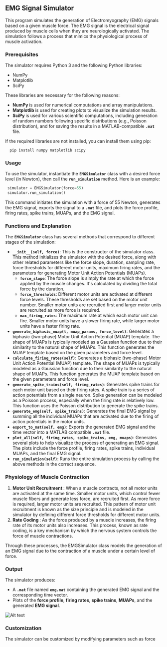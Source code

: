 ## EMG Signal Simulator

This program simulates the generation of Electromyography (EMG) signals based on a given muscle force. The EMG signal is the electrical signal produced by muscle cells when they are neurologically activated. The simulation follows a process that mimics the physiological process of muscle activation.


### Prerequisites

The simulator requires Python 3 and the following Python libraries:

<ul>
    <li>NumPy</li>
    <li>Matplotlib</li>
    <li>SciPy</li>
</ul>

These libraries are necessary for the following reasons:


<ul>
    <li><strong> NumPy </strong> is used for numerical computations and array manipulations.</li>
    <li> <strong>Matplotlib </strong> is used for creating plots to visualize the simulation results.</li>
    <li> <strong> SciPy </strong> is used for various scientific computations, including generation of random numbers following specific distributions (e.g., Poisson distribution), and for saving the results in a MATLAB-compatible <strong><code>.mat</code></strong> file.</li>
</ul>

If the required libraries are not installed, you can install them using pip:


```
  pip install numpy matplotlib scipy
```


### Usage 

To use the simulator, instantiate the <strong><code>EMGSimulator</code></strong> class with a desired force level (in Newton), then call the <strong><code>run_simulation</code></strong> method. Here is an example:

```python
 simulator = EMGSimulator(force=55)
 simulator.run_simulation()
```

This command initiates the simulation with a force of 55 Newton, generates the EMG signal, exports the signal to a <strong><code>.mat</code></strong> file, and plots the force profile, firing rates, spike trains, MUAPs, and the EMG signal.


### Functions and Explanation

The <strong><code>EMGSimulator</code></strong> class has several methods that correspond to different stages of the simulation:


<ul>
    <li><strong><code>__init__(self, force)</code></strong>: This is the constructor of the simulator class. This method initializes the simulator with the desired force, along with other related parameters like the force slope, duration, sampling rate, force thresholds for different motor units, maximum firing rates, and the parameters for generating Motor Unit Action Potentials (MUAPs).
	<ul>
	<li><strong><code>force_slope</code></strong>: The force slope is simply the rate at which the force applied by the muscle changes. It's calculated by dividing the total force by the duration.</li>
	<li><strong><code>force_thresholds</code></strong>: Different motor units are activated at different force levels. These thresholds are set based on the motor unit number. Smaller motor units are recruited first and larger motor units are recruited as more force is required.</li>
	<li><strong><code>max_firing_rates</code></strong>: The maximum rate at which each motor unit can fire. Smaller motor units have a slower firing rate, while larger motor units have a faster firing rate.</li>
	</ul></li>
    <li><strong><code>generate_biphasic_muap(t, muap_params, force_level)</code></strong>:  Generates a biphasic (two-phase) Motor Unit Action Potential (MUAP) template. The shape of MUAPs is typically modeled as a Gaussian function due to their similarity to the natural shape of MUAPs. This function generates the MUAP template based on the given parameters and force level.</li>
    <li><strong><code>calculate_firing_rates(self)</code></strong>:  Generates a biphasic (two-phase) Motor Unit Action Potential (MUAP) template. The shape of MUAPs is typically modeled as a Gaussian function due to their similarity to the natural shape of MUAPs. This function generates the MUAP template based on the given parameters and force level.</li>
    <li><strong><code>generate_spike_trains(self, firing_rates)</code></strong>: Generates spike trains for each motor unit based on their firing rates. A spike train is a series of action potentials from a single neuron. Spike generation can be modeled as a Poisson process, especially when the firing rate is relatively low. This function uses the Poisson distribution to generate the spike trains.</li>
    <li><strong><code>generate_emg(self, spike_trains)</code></strong>: Generates the final EMG signal by summing all the individual MUAPs that are activated due to the firing of action potentials in the motor units.</li>
    <li><strong><code>export_to_mat(self, emg)</code></strong>: Exports the generated EMG signal and the time vector into a MATLAB compatible <strong><code>.mat</code></strong> file.</li>
  <li><strong><code>plot_all(self, firing_rates, spike_trains, emg, muaps)</code></strong>: Generates several plots to help visualize the process of generating an EMG signal. The plots include the force profile, firing rates, spike trains, individual MUAPs, and the final EMG signal.</li>
    <li><strong><code>run_simulation(self)</code></strong>: Runs the entire simulation process by calling the above methods in the correct sequence. </li>
</ul>

### Physiology of Muscle Contraction

<ol>
<li><strong> Motor Unit Recruitment </strong>: When a muscle contracts, not all motor units are activated at the same time. Smaller motor units, which control fewer muscle fibers and generate less force, are recruited first. As more force is required, larger motor units are recruited. This pattern of motor unit recruitment is known as the size principle and is modeled in the simulator by defining different force thresholds for different motor units.</li>
<li><strong>Rate Coding </strong>: As the force produced by a muscle increases, the firing rate of its motor units also increases. This process, known as rate coding, is a key mechanism by which the nervous system controls the force of muscle contractions.</li>
</ol>
Through these processes, the EMGSimulator class models the generation of an EMG signal due to the contraction of a muscle under a certain level of force.

### Output

The simulator produces:

<ul>
    <li>A <strong><code>.mat</code></strong> file named <strong><code>emg.mat</code></strong> containing the generated EMG signal and the corresponding time vector.</li>
  <li>Plots of the <strong>force profile</strong>, <strong>firing rates</strong>, <strong>spike trains</strong>, <strong>MUAPs</strong>, and the generated <strong>EMG signal</strong>.</li>
</ul>

![Alt text](https://i.ibb.co/H7HhnNY/download.png)

### Customization

The simulator can be customized by modifying parameters such as force



